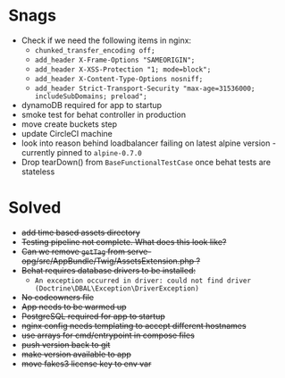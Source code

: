 # Snags
- Check if we need the following items in nginx:
  - `chunked_transfer_encoding off;`
  - `add_header X-Frame-Options "SAMEORIGIN";`
  - `add_header X-XSS-Protection "1; mode=block";`
  - `add_header X-Content-Type-Options nosniff;`
  - `add_header Strict-Transport-Security "max-age=31536000; includeSubDomains; preload";`
- dynamoDB required for app to startup
- smoke test for behat controller in production
- move create buckets step
- update CircleCI machine
- look into reason behind loadbalancer failing on latest alpine version - currently pinned to `alpine-0.7.0`
- Drop tearDown() from `BaseFunctionalTestCase` once behat tests are stateless

# Solved
- ~~add time based assets directory~~
- ~~Testing pipeline not complete. What does this look like?~~
- ~~Can we remove `getTag` from serve-opg/src/AppBundle/Twig/AssetsExtension.php ?~~
- ~~Behat requires database drivers to be installed:~~
  - `An exception occurred in driver: could not find driver (Doctrine\DBAL\Exception\DriverException)`
- ~~No codeowners file~~
- ~~App needs to be warmed up~~
- ~~PostgreSQL required for app to startup~~
- ~~nginx config needs templating to accept different hostnames~~
- ~~use arrays for cmd/entrypoint in compose files~~
- ~~push version back to git~~
- ~~make version available to app~~
- ~~move fakes3 license key to env var~~

